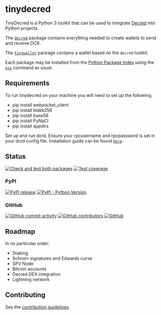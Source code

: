# tinydecred

TinyDecred is a Python 3 toolkit that can be used to integrate
[Decred](https://decred.org/) into Python projects.

The [`decred`](./decred) package contains everything needed to create wallets
to send and receive DCR.

The [`tinywallet`](./tinywallet) package contains a wallet based on the
`decred` toolkit.

Each package may be installed from the [Python Package Index](https://pypi.org/)
using the [`pip`](https://pip.pypa.io/) command as usual.

## Requirements

To run tinydecred on your machine you will need to set up the following. 

- pip install websocket_client
- pip install blake256
- pip install base58
- pip install PyNaCl
- pip install appdirs

Set up and run dcrd. Ensure your rpcusername and rpcpassword is set in your dcrd config file.
Installation guide can be found [`here`](https://docs.decred.org/wallets/cli/dcrd-setup/).

## Status

[![Check and test both packages](https://github.com/decred/tinydecred/workflows/Check%20and%20test%20both%20packages/badge.svg)](https://github.com/decred/tinydecred/actions)
[![Test coverage](https://img.shields.io/badge/coverage-98%25-green)](./decred/coverage-html.sh)

### PyPI

[![PyPI release](https://img.shields.io/pypi/v/decred)](https://pypi.org/project/decred/)
[![PyPI - Python Version](https://img.shields.io/pypi/pyversions/decred)](https://docs.python.org/3/)

### GitHub

[![GitHub commit activity](https://img.shields.io/github/commit-activity/y/decred/tinydecred)](https://github.com/decred/tinydecred/graphs/commit-activity)
[![GitHub contributors](https://img.shields.io/github/contributors/decred/tinydecred)](https://github.com/decred/tinydecred/graphs/contributors)
[![GitHub](https://img.shields.io/github/license/decred/tinydecred)](./LICENSE)


## Roadmap

In no particular order:

- Staking
- Schnorr signatures and Edwards curve
- SPV Node
- Bitcoin accounts
- Decred DEX integration
- Lightning network

## Contributing

See the [contribution guidelines](./CONTRIBUTING.md).
